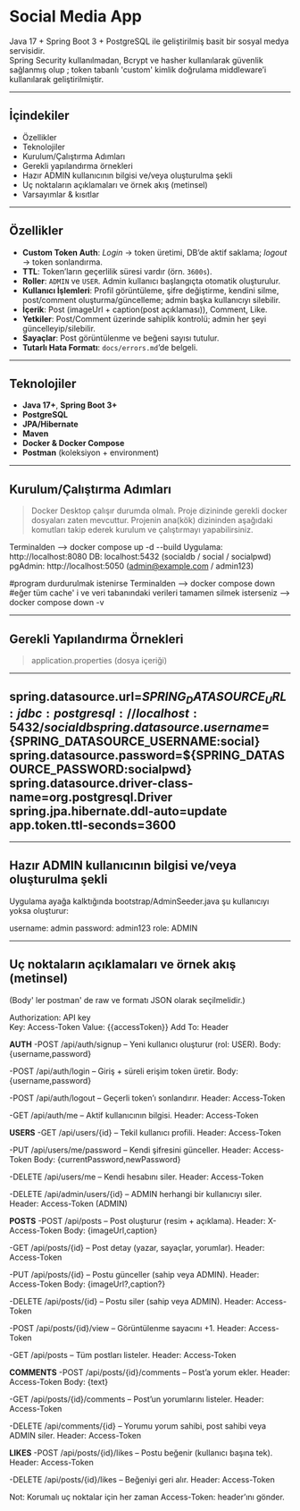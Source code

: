 # Social Media App

Java 17 + Spring Boot 3 + PostgreSQL ile geliştirilmiş basit bir sosyal medya servisidir.  
Spring Security kullanılmadan, Bcrypt ve hasher kullanılarak güvenlik sağlanmış olup ; token tabanlı 'custom' kimlik doğrulama middleware’i kullanılarak geliştirilmiştir.

---

## İçindekiler
- Özellikler
- Teknolojiler
- Kurulum/Çalıştırma Adımları
- Gerekli yapılandırma örnekleri
- Hazır ADMIN kullanıcının bilgisi ve/veya oluşturulma şekli
- Uç noktaların açıklamaları ve örnek akış (metinsel)
- Varsayımlar & kısıtlar

---

## Özellikler
- **Custom Token Auth**: *Login* → token üretimi, DB’de aktif saklama; *logout* → token sonlandırma.
- **TTL**: Token’ların geçerlilik süresi vardır (örn. `3600s`).
- **Roller**: `ADMIN` ve `USER`. Admin kullanıcı başlangıçta otomatik oluşturulur.
- **Kullanıcı İşlemleri**: Profil görüntüleme, şifre değiştirme, kendini silme, post/comment oluşturma/güncelleme; admin başka kullanıcıyı silebilir.
- **İçerik**: Post (imageUrl + caption(post açıklaması)), Comment, Like.
- **Yetkiler**: Post/Comment üzerinde sahiplik kontrolü; admin her şeyi güncelleyip/silebilir.
- **Sayaçlar**: Post görüntülenme ve beğeni sayısı tutulur.
- **Tutarlı Hata Formatı**: `docs/errors.md`’de belgeli.

---

## Teknolojiler
- **Java 17+**, **Spring Boot 3+**
- **PostgreSQL**
- **JPA/Hibernate**
- **Maven**
- **Docker & Docker Compose**
- **Postman** (koleksiyon + environment)

---

## Kurulum/Çalıştırma Adımları

> Docker Desktop çalışır durumda olmalı.
> Proje dizininde gerekli docker dosyaları zaten mevcuttur.
> Projenin ana(kök) dizininden aşağıdaki komutları takip ederek kurulum ve çalıştırmayı yapabilirsiniz.

Terminalden --> docker compose up -d --build
Uygulama: http://localhost:8080
DB: localhost:5432 (socialdb / social / socialpwd)
pgAdmin: http://localhost:5050 (admin@example.com / admin123)

#program durdurulmak istenirse 
Terminalden --> docker compose down
#eğer tüm cache' i ve veri tabanındaki verileri tamamen silmek isterseniz --> docker compose down -v

---

## **Gerekli Yapılandırma Örnekleri**

>application.properties  (dosya içeriği)

---
spring.datasource.url=${SPRING_DATASOURCE_URL:jdbc:postgresql://localhost:5432/socialdb}
spring.datasource.username=${SPRING_DATASOURCE_USERNAME:social}
spring.datasource.password=${SPRING_DATASOURCE_PASSWORD:socialpwd}
spring.datasource.driver-class-name=org.postgresql.Driver
spring.jpa.hibernate.ddl-auto=update
app.token.ttl-seconds=3600
---

---

## **Hazır ADMIN kullanıcının bilgisi ve/veya oluşturulma şekli**

Uygulama ayağa kalktığında bootstrap/AdminSeeder.java şu kullanıcıyı yoksa oluşturur:

username: admin
password: admin123
role: ADMIN

---

## **Uç noktaların açıklamaları ve örnek akış (metinsel)**

(Body' ler postman' de raw ve formatı JSON olarak seçilmelidir.)

Authorization: API key  
               Key: Access-Token
               Value: {{accessToken}}
               Add To: Header

**AUTH**
-POST /api/auth/signup – Yeni kullanıcı oluşturur (rol: USER). Body: {username,password}

-POST /api/auth/login – Giriş + süreli erişim token üretir. Body: {username,password}

-POST /api/auth/logout – Geçerli token’ı sonlandırır. Header: Access-Token

-GET /api/auth/me – Aktif kullanıcının bilgisi. Header: Access-Token

**USERS**
-GET /api/users/{id} – Tekil kullanıcı profili. Header: Access-Token

-PUT /api/users/me/password – Kendi şifresini günceller. Header: Access-Token Body: {currentPassword,newPassword}

-DELETE /api/users/me – Kendi hesabını siler. Header: Access-Token

-DELETE /api/admin/users/{id} – ADMIN herhangi bir kullanıcıyı siler. Header: Access-Token (ADMIN)

**POSTS**
-POST /api/posts – Post oluşturur (resim + açıklama). Header: X-Access-Token Body: {imageUrl,caption}

-GET /api/posts/{id} – Post detay (yazar, sayaçlar, yorumlar). Header: Access-Token

-PUT /api/posts/{id} – Postu günceller (sahip veya ADMIN). Header: Access-Token Body: {imageUrl?,caption?}

-DELETE /api/posts/{id} – Postu siler (sahip veya ADMIN). Header: Access-Token

-POST /api/posts/{id}/view – Görüntülenme sayacını +1. Header: Access-Token

-GET /api/posts – Tüm postları listeler. Header: Access-Token

**COMMENTS**
-POST /api/posts/{id}/comments – Post’a yorum ekler. Header: Access-Token Body: {text}

-GET /api/posts/{id}/comments – Post’un yorumlarını listeler. Header: Access-Token

-DELETE /api/comments/{id} – Yorumu yorum sahibi, post sahibi veya ADMIN siler. Header: Access-Token

**LIKES**
-POST /api/posts/{id}/likes – Postu beğenir (kullanıcı başına tek). Header: Access-Token

-DELETE /api/posts/{id}/likes – Beğeniyi geri alır. Header: Access-Token

Not: Korumalı uç noktalar için her zaman Access-Token: <token> header’ını gönder.




